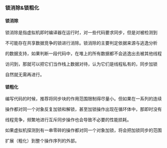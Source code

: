 ### 锁消除&锁粗化



#### 锁消除

锁消除是指虚拟机即时编译器在运行时，对一些代码要求同步，但是对被检测到

不可能存在共享数据竞争的锁进行消除。锁消除的主要判定依据来源与逃逸分析

的数据支持，如果判断一段代码中，在堆上的所有数据都不会逃逸出去被其他线程

访问到，那就可以把它们当作栈上数据对待，认为它们是线程私有的，同步加锁

自然就无需再进行。



#### 锁粗化

编写代码的时候，推荐将同步块的作用范围限制得尽量小。但如果在一系列的连续

操作都对同一个对象反复加锁和解锁，甚至加锁操作出现在循环体中，那即时没有

线程竞争，频繁地进行互斥同步操作也会导致不必要的性能损耗。

如果虚拟机探测到有一串零碎的操作都对同一个对象加锁，将会把加锁同步的范围

扩展（粗化）到整个操作序列的外部。